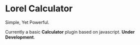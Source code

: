 # Lorel Calculator
Simple, Yet Powerful.

Currently a basic **Calculator** plugin based on javascript.
__Under Development__.
